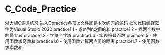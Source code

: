 # C_Code_Practice
浙大版C语言练习
进入Cpractice各项.c文件即是本次练习的源码
此次代码编译软件为Visual Studio 2022
practice1.1 - 求m到n之间的和
practice1.2 - 找两个数中的最大者
practice1.3 - 字符金字塔
practice1.4 - 实现符号函数
practice1.5 - 使用函数求奇数和
practice1.6 - 使用函数计算两点间的距离
practice1.7 - 使用函数求素数和
